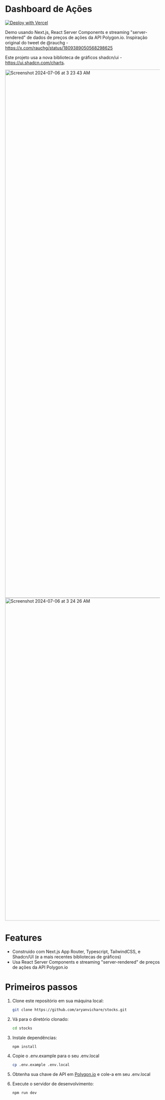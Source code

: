 # Dashboard de Ações

[![Deploy with Vercel](https://vercel.com/button)](https://vercel.com/new/clone?repository-url=https%3A%2F%2Fgithub.com%2Faryanvichare%2Fstocks)

Demo usando Next.js, React Server Components e streaming "server-rendered" de dados de preços de ações da API Polygon.io. Inspiração original do tweet de @rauchg - https://x.com/rauchg/status/1809389050568298625

Este projeto usa a nova biblioteca de gráficos shadcn/ui - https://ui.shadcn.com/charts.

<img width="1718" alt="Screenshot 2024-07-06 at 3 23 43 AM" src="https://github.com/aryanvichare/stocks/assets/34843135/e106c427-90eb-4826-9fda-36b99d667175">

<img width="1050" alt="Screenshot 2024-07-06 at 3 24 26 AM" src="https://github.com/aryanvichare/stocks/assets/34843135/627391ef-5c54-4e54-9b3a-1371be31e690">

# Features

- Construido com Next.js App Router, Typescript, TailwindCSS, e Shadcn/UI (e a mais recentes bibliotecas de gráficos)
- Usa React Server Components e streaming "server-rendered" de preços de ações da API Polygon.io

# Primeiros passos

1. Clone este repositório em sua máquina local:

   ```bash
   git clone https://github.com/aryanvichare/stocks.git
   ```

2. Vá para o diretório clonado:

   ```bash
   cd stocks
   ```

3. Instale dependências:

   ```bash
   npm install
   ```

4. Copie o .env.example para o seu .env.local

   ```bash
   cp .env.example .env.local
   ```

5. Obtenha sua chave de API em [Polygon.io](https://polygon.io/) e cole-a em seu .env.local

6. Execute o servidor de desenvolvimento:

   ```bash
   npm run dev
   ```
